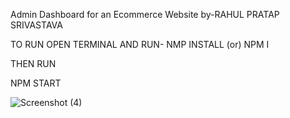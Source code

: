 Admin Dashboard for an Ecommerce Website 
by-RAHUL PRATAP SRIVASTAVA

TO RUN OPEN TERMINAL AND RUN-
NMP INSTALL (or) NPM I

THEN RUN

NPM START


![Screenshot (4)](https://github.com/rahulps-gif/dashboard-admin/assets/78335805/931c11ee-265d-4f1c-9ca0-06597997e2f1)
